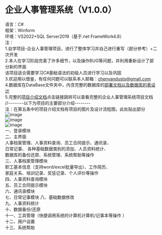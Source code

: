 # 企业人事管理系统（V1.0.0）
语言：C#  
框架：Winform  
环境：VS2022+SQL Server2019（基于.net FrameWork4.8）  
注：  
1.自学项目-企业人事管理项目，进行了整体学习并自己进行重写（部分参考）+二次开发  
2.本人在学习阶段完善了许多细节，以及操作BUG等问题，并利用重新设计了部分新的界面  
该项目适合需要学习C#基础语法的初级人员进行学习以及巩固    
3.欢迎用以借鉴，有任何问题可以联系本人邮箱：chenyandusts@gmail.com  
4.数据库在DataBase文件夹中，内含完整的数据库的[部署文档以及数据库的表设计](https://github.com/nolaugh/ERP-Personnel/tree/master/DataBase)    
5.完整的[项目介绍文档](https://github.com/nolaugh/ERP-Personnel/tree/master/%E5%AE%8C%E6%95%B4%E4%BC%81%E4%B8%9A%E4%BA%BA%E4%BA%8B%E7%AE%A1%E7%90%86%E7%B3%BB%E7%BB%9F%E4%BB%8B%E7%BB%8D%E6%96%87%E6%A1%A3)点击链接跳转可以查看完整的企业人事管理系统项目文档  
//--------以下为项目的主要部分介绍--------  
注：在第五条中的项目介绍文档有项目的图片及设计流程图，此处贴出部分    
![image](https://user-images.githubusercontent.com/30466608/230086098-9d07d203-19b3-4357-8021-a6d47bb7ddf2.png)  
![image](https://user-images.githubusercontent.com/30466608/230086135-d10132af-6192-41d9-9ed1-ecf63b2d4ebb.png)  
![image](https://user-images.githubusercontent.com/30466608/230086172-66513708-56e1-457c-85bf-8632ee99b754.png)  
一、登录模块  
二、主界面  
人事档案管理、人事资料查询、员工合同提示、通讯录、  
日常记事、  各种基础数据类别的添加、人员资料统计、  
数据库的备份还原、系统管理、系统帮助等操作  
三、人事档案管理模块  
职工基本信息（支持word/excel批量导出）、工作简历、  
家庭关系、培训记录、奖惩记录、个人评价等操作  
四、人事资料查询模块  
五、员工合同提示模块  
六、通讯录模块  
七、日常记事模块 
八、基础数据修改  
九、人事资料统计  
十、数据备份/还原  
十一、工具管理（快捷调用系统的计算机计算机/记事本等操作 ）  
十二、用户设置  
十三、系统帮助  













